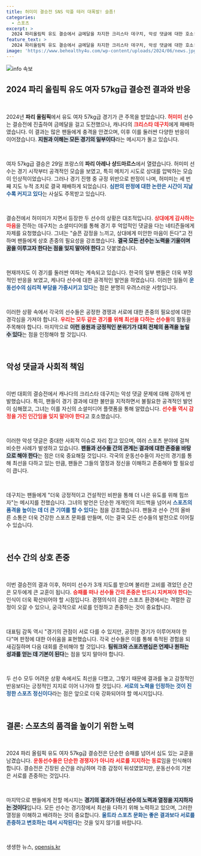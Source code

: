 ```yaml
---
title: 허미미 결승전 SNS 악플 테러 대폭발! 슬픔!
categories:
  - 스포츠
excerpt: >
  2024 파리올림픽 유도 결승에서 금메달을 차지한 크리스타 데구치, 악성 댓글에 대한 호소! 모두가 최선을 다했으니 서로를 존중하자는 메시지가 화제다.
feature_text: >
  2024 파리올림픽 유도 결승에서 금메달을 차지한 크리스타 데구치, 악성 댓글에 대한 호소! 모두가 최선을 다했으니 서로를 존중하자는 메시지가 화제다.
image: 'https://www.behealthy4u.com/wp-content/uploads/2024/06/news.jpg'
---
```


<p><img src="https://www.behealthy4u.com/wp-content/uploads/2024/06/news.jpg" alt="info 속보" /></p>

<h2 data-ke-size="size26">2024 파리 올림픽 유도 여자 57kg급 결승전 결과와 반응</h2>

<p data-ke-size="size16">&nbsp;</p>

<p>2024년 <b>파리 올림픽</b>에서 유도 여자 57kg급 경기가 큰 주목을 받았습니다. <b><span style="color: #ee2323;">허미미</span></b> 선수는 결승전에 진출하여 금메달을 걸고 도전했으나, 캐나다의 <b><span style="color: #ee2323;">크리스타 데구치</span></b>에게 패배하였습니다. 이 결과는 많은 팬들에게 충격을 안겼으며, 이후 이를 둘러싼 다양한 반응이 이어졌습니다. <b><span style="background-color: #21538527;">지원과 이해는 모든 경기의 일부이다</span></b>라는 메시지가 돌고 있습니다.</p>

<p data-ke-size="size16">&nbsp;</p>

<p>여자 57kg급 결승은 29일 프랑스의 <b>파리 아레나 샹드마르스</b>에서 열렸습니다. 허미미 선수는 경기 시작부터 공격적인 모습을 보였고, 특히 메치기 시도로 상대를 압박하는 모습이 인상적이었습니다. 그러나 경기 진행 중 규정 위반으로 판정이 나며, 허미미는 세 번째 지도 누적 조치로 결국 패배하게 되었습니다. <b><span style="color: #1a5490;">심판의 판정에 대한 논란은 시간이 지날수록 커지고 있다</span></b>는 사실도 주목받고 있습니다.</p>

<p data-ke-size="size16">&nbsp;</p>

<p>결승전에서 허미미가 지면서 등장한 두 선수의 상황은 대조적입니다. <b><span style="color: #ee2323;">상대에게 감사하는 마음</span></b>을 전하는 데구치는 소셜미디어를 통해 경기 후 억압적인 댓글을 다는 네티즌들에게 자제를 요청했습니다. 그녀는 "슬픈 감정을 느끼고, 상대에게 미안한 마음이 든다"고 전하며 팬들에게 상호 존중의 필요성을 강조했습니다. <b><span style="background-color: #21538527;">결국 모든 선수는 노력을 기울이며 꿈을 이루고자 한다는 점을 잊지 말아야 한다</span></b>고 덧붙였습니다.</p>

<p data-ke-size="size16">&nbsp;</p>

<p>현재까지도 이 경기를 둘러싼 여파는 계속되고 있습니다. 한국의 일부 팬들은 더욱 부정적인 반응을 보였고, 케나다 선수에 대한 공격적인 발언을 하였습니다. 이러한 일들이 <b><span style="color: #1a5490;">운동선수의 심리적 부담을 가중시키고 있다</span></b>는 점은 분명히 우려스러운 사항입니다.</p>

<p data-ke-size="size16">&nbsp;</p>

<p>이러한 상황 속에서 각국의 선수들은 공정한 경쟁과 서로에 대한 존중의 필요성에 대한 경각심을 가져야 합니다. <b><span style="color: #ee2323;">우리는 모두 같은 경기를 위해 최선을 다하는 선수들</span></b>의 활동을 주목해야 합니다. 마지막으로 <b><span style="background-color: #21538527;">이런 응원과 긍정적인 분위기가 대회 전체의 품격을 높일 수 있다</span></b>는 점을 인정해야 할 것입니다.</p>

<p data-ke-size="size16">&nbsp;</p>

<h2 data-ke-size="size26">악성 댓글과 사회적 책임</h2>

<p data-ke-size="size16">&nbsp;</p>

<p>이번 대회의 결승전에서 캐나다의 크리스타 데구치는 악성 댓글 문제에 대해 강하게 반발했습니다. 특히, 팬들이 경기 결과에 대한 불만을 지적하면서 불필요한 공격적인 발언이 심해졌고, 그녀는 이를 자신의 소셜미디어 플랫폼을 통해 알렸습니다. <b><span style="color: #ee2323;">선수들 역시 감정을 가진 인간임을 잊지 말아야 한다</span></b>고 호소했습니다.</p>

<p data-ke-size="size16">&nbsp;</p>

<p>이러한 악성 댓글은 중대한 사회적 이슈로 자리 잡고 있으며, 여러 스포츠 분야에 걸쳐 비슷한 사례가 발생하고 있습니다. <b><span style="background-color: #21538527;">팬들과 선수들 간의 관계는 결과에 대한 존중을 바탕으로 해야 한다</span></b>는 점은 더욱 중요해질 것입니다. 각국의 운동선수들이 자신의 경기를 통해 최선을 다하고 있는 만큼, 팬들은 그들의 열정과 정신을 이해하고 존중해야 할 필요성이 큽니다.</p>

<p data-ke-size="size16">&nbsp;</p>

<p>데구치는 팬들에게 "더욱 긍정적이고 건설적인 비판을 통해 더 나은 유도를 위해 힘쓰자"는 메시지를 전했습니다. 그녀의 발언은 단순한 개개인의 피드백을 넘어서 <b><span style="color: #1a5490;">스포츠의 품격을 높이는 데 더 큰 기여를 할 수 있다</span></b>는 점을 강조했습니다. 팬들과 선수 간의 올바른 소통은 더욱 건강한 스포츠 문화를 만들며, 이는 결국 모든 선수들의 발전으로 이어질 수 있습니다.</p>

<p data-ke-size="size16">&nbsp;</p>

<h2 data-ke-size="size26">선수 간의 상호 존중</h2>

<p data-ke-size="size16">&nbsp;</p>

<p>이번 결승전의 결과 이후, 허미미 선수가 3개 지도를 받으며 불리한 고비를 겪었던 순간은 모두에게 큰 교훈이 됩니다. <b><span style="color: #ee2323;">승패를 떠나 선수들 간의 존중은 반드시 지켜져야 한다</span></b>는 인식이 더욱 확산되어야 할 시점입니다. 경쟁의식이 강한 스포츠 환경에서는 격렬한 감정이 오갈 수 있으나, 궁극적으로 서로를 인정하고 존중하는 것이 중요합니다.</p>

<p data-ke-size="size16">&nbsp;</p>

<p>대표팀 감독 역시 "경기의 관점이 서로 다를 수 있지만, 공정한 경기가 이루어져야 한다"며 판정에 대한 아쉬움을 표현했습니다. 각국 선수들은 이를 통해 축적된 경험을 되새김질하며 다음 대회를 준비해야 할 것입니다. <b><span style="background-color: #21538527;">팀워크와 스포츠맨십은 언제나 원하는 성과를 얻는 데 기본이 된다</span></b>는 점을 잊지 말아야 합니다.</p>

<p data-ke-size="size16">&nbsp;</p>

<p>두 선수 모두 어려운 상황 속에서도 최선을 다했고, 그렇기 때문에 결과를 놓고 감정적인 반응보다는 긍정적인 지지로 이어 나가야 할 것입니다. <b><span style="color: #1a5490;">서로의 노력을 인정하는 것이 진정한 스포츠 정신이다</span></b>라는 점은 앞으로 더욱 강화되어야 할 메시지입니다.</p>

<p data-ke-size="size16">&nbsp;</p>

<h2 data-ke-size="size26">결론: 스포츠의 품격을 높이기 위한 노력</h2>

<p data-ke-size="size16">&nbsp;</p>

<p>2024 파리 올림픽 유도 여자 57kg급 결승전은 단순한 승패를 넘어서 심도 있는 교훈을 남겼습니다. <b><span style="color: #ee2323;">운동선수들은 단순한 경쟁자가 아니라 서로를 지지하는 동료</span></b>임을 인식해야 합니다. 결승전은 긴장된 순간을 러닝하며 각종 감정이 뒤섞였었지만, 운동선수의 기본은 서로를 존중하는 것입니다.</p>

<p data-ke-size="size16">&nbsp;</p>

<p>마지막으로 팬들에게 전할 메시지는 <b><span style="background-color: #21538527;">경기의 결과가 아닌 선수의 노력과 열정을 지지하자는 것이다</span></b>입니다. 모든 선수는 경기장에서 최선을 다하기 위해 노력하고 있으며, 그러한 열정을 이해하고 배려하는 것이 중요합니다. <b><span style="color: #1a5490;">울트라 스포츠 문화는 좋은 결과보다 서로를 존중하고 변호하는 데서 시작된다</span></b>는 것을 잊지 않기를 바랍니다.</p>

<p data-ke-size="size16">&nbsp;</p>
생생한 뉴스, <a href="https://opensis.kr" rel="dofollow">opensis.kr</a>


